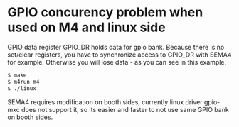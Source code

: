 # GPIO concurency problem when used on M4 and linux side
GPIO data register GPIO_DR holds data for gpio bank. 
Because there is no set/clear registers, you have to synchronize access to GPIO_DR with SEMA4 for example.
Otherwise you will lose data - as you can see in this example.
```sh
$ make
$ m4run m4
$ ./linux
```

SEMA4 requires modification on booth sides, currently linux driver gpio-mxc does not support it, so its easier and faster to not use same GPIO bank on booth sides.
